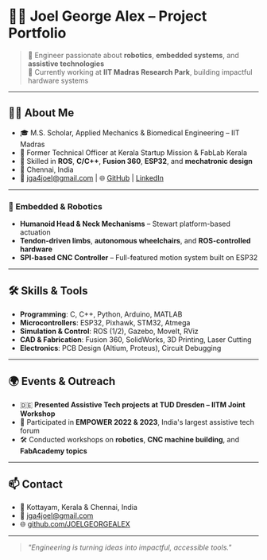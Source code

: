 # 👨‍💻 Joel George Alex – Project Portfolio

> 🚀 Engineer passionate about **robotics**, **embedded systems**, and **assistive technologies**  
> 🏢 Currently working at **IIT Madras Research Park**, building impactful hardware systems

---

## 🧑‍💼 About Me

- 🎓 M.S. Scholar, Applied Mechanics & Biomedical Engineering – IIT Madras  
- 💼 Former Technical Officer at Kerala Startup Mission & FabLab Kerala  
- 🧰 Skilled in **ROS**, **C/C++**, **Fusion 360**, **ESP32**, and **mechatronic design**
- 📍 Chennai, India  
- 📧 jga4joel@gmail.com | 🌐 [GitHub](https://github.com/JOELGEORGEALEX) | [LinkedIn](https://linkedin.com/in/joel-george-alex-68b3ab78)

---

### 🔸 Embedded & Robotics
- **Humanoid Head & Neck Mechanisms** – Stewart platform-based actuation  
- **Tendon-driven limbs**, **autonomous wheelchairs**, and **ROS-controlled hardware**  
- **SPI-based CNC Controller** – Full-featured motion system built on ESP32

---

## 🛠️ Skills & Tools

- **Programming**: C, C++, Python, Arduino, MATLAB  
- **Microcontrollers**: ESP32, Pixhawk, STM32, Atmega  
- **Simulation & Control**: ROS (1/2), Gazebo, MoveIt, RViz  
- **CAD & Fabrication**: Fusion 360, SolidWorks, 3D Printing, Laser Cutting  
- **Electronics**: PCB Design (Altium, Proteus), Circuit Debugging

---

## 🌍 Events & Outreach

- 🇩🇪 **Presented Assistive Tech projects at TUD Dresden – IITM Joint Workshop**  
- 🎤 Participated in **EMPOWER 2022 & 2023**, India's largest assistive tech forum  
- 🛠️ Conducted workshops on **robotics**, **CNC machine building**, and **FabAcademy topics**

---

## 📫 Contact

- 📍 Kottayam, Kerala & Chennai, India  
- 📧 jga4joel@gmail.com  
- 🌐 [github.com/JOELGEORGEALEX](https://github.com/JOELGEORGEALEX)

---

> *"Engineering is turning ideas into impactful, accessible tools."*
